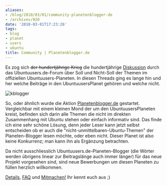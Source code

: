 ```yaml
---
aliases:
- /blog/2010/03/01/community-planetenblogger-de
- /archives/920
date: '2010-03-01T17:23:26'
tags:
- blog
- planet
- users
- ubuntu
title: Community | Planetenblogger.de
---
```


Es zog sich <del>der hundertjährige Krieg</del> die hundertjährige
[Diskussion](http://forum.ubuntuusers.de/topic/ausrichtung-des-planeten/)
durch das Ubuntuusers.de-Forum über Soll und Nicht-Soll der Themen im
offiziellen Ubuntuusers-Planeten. In diesen Threads ging es lange hin und
her welche Beiträge in den UbuntuusersPlanet gehören und welche nicht.

![kblogger](/uploads/2010/03/kblogger.png)

So, oder ähnlich wurde die Aktion
[Planetenblogger.de](http://planetenblogger.de) gestartet. Vergleichbar mit
einem kleinen Mond der um den UbuntuusersPlaneten kreist, befinden sich
darin alle Themen die nicht im direkten Zusammenhang mit Ubuntu stehen oder
einfach informativ sind. Das finde ich eine sehr schöne Lösung, denn jeder
Leser kann jetzt selbst entscheiden ob er auch die
"nicht-unmittelbaren-Ubuntu-Themen" der Planeten-Blogger lesen möchte, oder
eben nicht. Dieser Planet ist also keine Konkurrenz; man kann ihn als
Ergänzung betrachten.

Da nicht ausschliesslich Ubuntuusers.de-Planeten-Blogger (die Wörter werden
übrigens linear zur Beitragslänge auch immer länger) für das neue Projekt
vorgesehen sind, sind neue Bewerbungen um diesen Planeten zu füllen
herzlich willkommen.

[Details](http://planetenblogger.de/), [FAQ](http://planetenblogger.de/)
und [Mitmachen!](http://planetenblogger.de/) Ihr kennt euch aus ;)